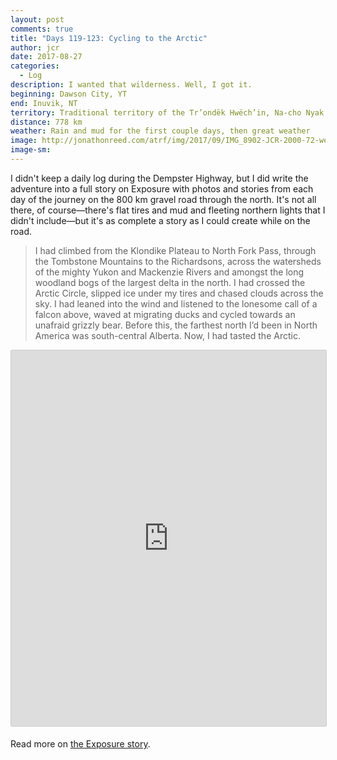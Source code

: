 ```yaml
---
layout: post
comments: true
title: "Days 119-123: Cycling to the Arctic"
author: jcr
date: 2017-08-27
categories:
  - Log
description: I wanted that wilderness. Well, I got it.
beginning: Dawson City, YT
end: Inuvik, NT
territory: Traditional territory of the Tr’ondëk Hwëch’in, Na-cho Nyak Dun, Tetlit Gwich’in, Vuntut Gwitchin, Inuvialuit
distance: 778 km
weather: Rain and mud for the first couple days, then great weather
image: http://jonathonreed.com/atrf/img/2017/09/IMG_8902-JCR-2000-72-web.jpg
image-sm:
---
```


I didn't keep a daily log during the Dempster Highway, but I did write the adventure into a full story on Exposure with photos and stories from each day of the journey on the 800 km gravel road through the north. It's not all there, of course—there's flat tires and mud and fleeting northern lights that I didn't include—but it's as complete a story as I could create while on the road.

<blockquote>I had climbed from the Klondike Plateau to North Fork Pass, through the Tombstone Mountains to the Richardsons, across the watersheds of the mighty Yukon and Mackenzie Rivers and amongst the long woodland bogs of the largest delta in the north. I had crossed the Arctic Circle, slipped ice under my tires and chased clouds across the sky. I had leaned into the wind and listened to the lonesome call of a falcon above, waved at migrating ducks and cycled towards an unafraid grizzly bear. Before this, the farthest north I’d been in North America was south-central Alberta. Now, I had tasted the Arctic.</blockquote>

<iframe src="https://jonathonreed.exposure.co/cycling-to-the-arctic/embed/cover?embed=true" style="width:100%;min-height:601px;margin-bottom:5px;border:solid 1px #ccc;border-radius:2px;"></iframe>

Read more on <a href="https://jonathonreed.exposure.co/cycling-to-the-arctic" target="blank">the Exposure story</a>.